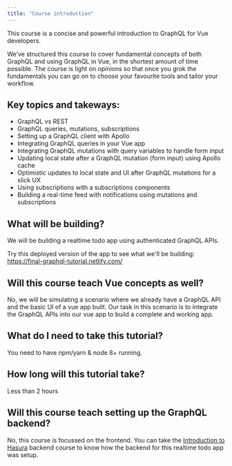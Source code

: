 ```yaml
---
title: "Course introduction"
---
```


This course is a concise and powerful introduction to GraphQL for Vue developers.

We’ve structured this course to cover fundamental concepts of both GraphQL and using GraphQL in Vue, in the shortest amount of time possible. The course is light on opinions so that once you grok the fundamentals you can go on to choose your favourite tools and tailor your workflow.

## Key topics and takeways:

- GraphQL vs REST
- GraphQL queries, mutations, subscriptions
- Setting up a GraphQL client with Apollo
- Integrating GraphQL queries in your Vue app
- Integrating GraphQL mutations with query variables to handle form input
- Updating local state after a GraphQL mutation (form input) using Apollo cache
- Optimistic updates to local state and UI after GraphQL mutations for a slick UX
- Using subscriptions with a subscriptions components
- Building a real-time feed with notifications using mutations and subscriptions

## What will be building?
We will be building a realtime todo app using authenticated GraphQL APIs.

Try this deployed version of the app to see what we'll be building:
https://final-graphql-tutorial.netlify.com/

## Will this course teach Vue concepts as well?
No, we will be simulating a scenario where we already have a
GraphQL API and the basic UI of a vue app built. Our task in this
scenario is to integrate the GraphQL APIs into our vue app to build
a complete and working app.

## What do I need to take this tutorial?
You need to have npm/yarn & node 8+ running.

## How long will this tutorial take?
Less than 2 hours

## Will this course teach setting up the GraphQL backend?
No, this course is focussed on the frontend. You can take the [Introduction to Hasura](https://learn.hasura.io/graphql/hasura) backend course to know how the backend for this realtime todo app was setup.
